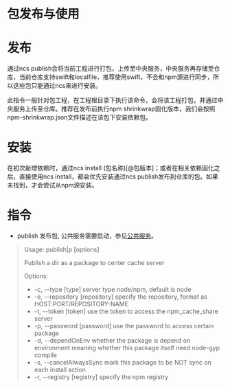 # 包发布与使用

# 发布
通过ncs publish会将当前工程进行打包，上传至中央服务，中央服务再存储至仓库，当前仓库支持swift和localfile，推荐使用swift，不会和npm源进行同步，所以这些包只能通过ncs来进行安装。

此指令一般针对包工程，在工程根目录下执行该命令，会将该工程打包，并通过中央服务上传至仓库。推荐在发布前执行npm shrinkwrap固化版本，我们会按照npm-shrinkwrap.json文件描述在该包下安装依赖包。

# 安装
在初次新增依赖时，通过ncs install (包名称)[@包版本]；或者在相关依赖固化之后，直接使用ncs install，都会优先安装通过ncs publish发布到仓库的包。如果未找到，才会尝试从npm源安装。

# 指令
- publish 发布包, 公共服务需要启动，参见[公共服务](./server.md)。

>Usage: publish|p [options]
>
>  Publish a dir as a package to center cache server
>
>  Options:
>
>-    -c, --type [type]              server type node/npm, default is node
>-    -e, --repository [repository]  specify the repository, format as HOST:PORT/REPOSITORY-NAME
>-    -t, --token [token]            use the token to access the npm_cache_share server
>-    -p, --password [password]      use the password to access certain package
>-    -d, --dependOnEnv              whether the package is depend on environment meaning whether this package itself need node-gyp compile
>-    -s, --cancelAlwaysSync         mark this package to be NOT sync on each install action
>-    -r, --registry [registry]      specify the npm registry
